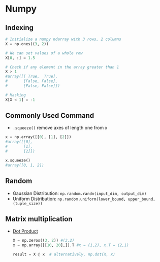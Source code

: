 # Numpy

## Indexing
```Python
# Initialize a numpy ndarray with 3 rows, 2 columns
X = np.ones((3, 2))

# We can set values of a whole row
X[0, :] = 1.5

# Check if any element in the array greater than 1
X > 1
#array([[ True,  True],
#       [False, False],
#       [False, False]])

# Masking
X[X < 1] = -1

```

## Commonly Used Command
- `.squeeze()` remove axes of length one from x
```Python
x = np.array([[0], [1], [2]])
#array([[0],
#       [1],
#       [2]])

x.squeeze()
#array([0, 1, 2])
```

## Random
- Gaussian Distribution: `np.random.randn(input_dim, output_dim)`
- Uniform Distribution: `np.random.uniform(lower_bound, upper_bound, (tuple_size))`
## Matrix multiplication
- [Dot Product](http://matrixmultiplication.xyz/)
  ```Python
  X = np.zeros((3, 2)) #(3,2)
  x = np.array([[10, 20],]).T #x = (1,2), x.T = (2,1)

  result = X @ x  # alternatively, np.dot(X, x)
  ```

